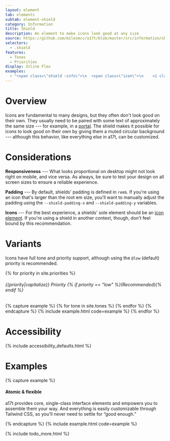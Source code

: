 ```yaml
---
layout: element
tab: elements
subtab: element-shield
category: Information
title: Shield
description: An element to make icons look good at any size
source: https://github.com/milesmcc/a17t/blob/master/src/information/shield.js
selectors:
  - .shield
features:
  - Tones
  - Priorities
display: Inline Flex
examples:
  - "<span class=\"shield ~info\">\n  <span class=\"icon\">\n    <i class=\"fas fa-atom fa-lg\"></i>\n  </span>\n</span>"
---
```


# Overview

Icons are fundamental to many designs, but they often don't look good on their own. They usually need to be paired with some text of approximately the same size --- for example, in a [portal](/interaction/portal). The shield makes it possible for icons to look good on their own by giving them a muted circular background --- although this behavior, like everything else in a17t, can be customized.

# Considerations

**Responsiveness** --- What looks proportional on desktop might not look right on mobile, and vice versa. As always, be sure to test your design on all screen sizes to ensure a reliable experience.

**Padding** --- By default, shields' padding is defined in `rem`s. If you're using an icon that's larger than the root em size, you'll want to manually adjust the padding using the `--shield-padding-x` and `--shield-padding-y` variables.

**Icons** --- For the best experience, a shields' sole element should be an [icon element](/information/icon). If you're using a shield in another context, though, don't feel bound by this recommendation.

# Variants

Icons have full tone and priority support, although using the `@low` (default) priority is recommended.

{% for priority in site.priorities %}
###### {{priority|capitalize}} Priority {% if priority == "low" %}(Recommended){% endif %}
{% capture example %}
{% for tone in site.tones %}
<span class="shield ~{{tone}} @{{priority}} ml-1 mb-1">
  <span class="icon">
    <i class="fas fa-swatchbook fa-lg"></i>
  </span>
</span>
{% endfor %}
{% endcapture %}
{% include example.html code=example %}
{% endfor %}

# Accessibility

{% include accessibility_defaults.html %}

# Examples

{% capture example %}

<div class="flex">
  <div class="shield ~info mr-4 self-start">
    <span class="icon">
      <i class="fas fa-pen-nib fa-lg"></i>
    </span>
  </div>
  <div class="flex-grow">
  <h4 class="heading text-xl mb-1">Atomic &amp; flexible</h4>
  <p>a17t provides core, single-class interface elements and empowers you to assemble them your way. And
    everything is easily customizable through Tailwind CSS, so you'll never need to settle for &ldquo;good enough.&rdquo;
  </p>
  </div>
</div>

{% endcapture %}
{% include example.html code=example %}

{% include todo_more.html %}
